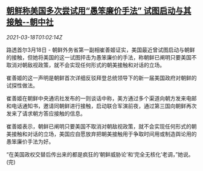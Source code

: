 <!--1616030615000-->
[朝鲜称美国多次尝试用“愚笨廉价手法” 试图启动与其接触--朝中社](https://cn.reuters.com/article/north-korea-kcna-usa-0318-thur-idCNKBS2BA02U)
------

<div><i>2021-03-18T01:02:14Z</i></div><p>路透首尔3月18日 - 朝鲜外务省第一副相崔善姬证实，美国最近曾试图启动与朝鲜的接触，但她将美国的这一试图抨击为愚笨廉价的手法，称朝鲜已阐明只要美国不取消对朝敌视政策，就不会实现任何形式的朝美接触和对话的立场。</p><p>崔善姬的这一声明是朝鲜首次详细反驳拜登总统领导下的新一届美国政府对朝鲜的试探性做法。</p><p>崔善姬在朝鲜中央通讯社发布的一则谈话中称，美方通过多个渠道向朝方发来电邮和电话通知书，邀请同朝鲜进行接触，启动联合军演前夜，通过第三国向朝鲜再次发来了请求朝方答应接触的信息。</p><p>崔善姬表示，朝鲜已阐明只要美国不取消对朝敌视政策，就不会实现任何形式的朝美接触和对话的立场，美国应自愿放弃把朝美接触用于争取时间用或制造舆论用的愚笨廉价手法为好。</p><p>“在美国政权交替后传出来的都是疯狂的‘朝鲜威胁论’和‘完全无核化’老调，”她说。(完)</p>
